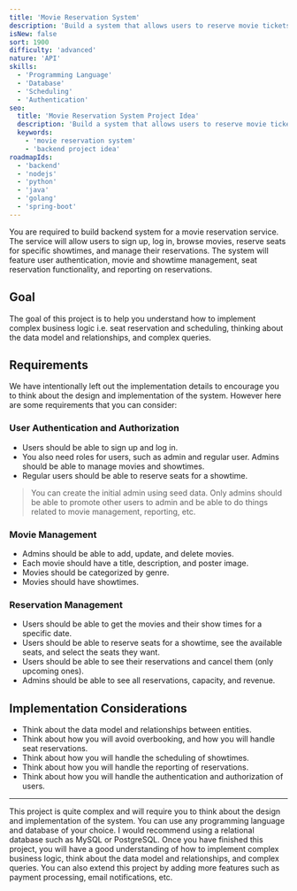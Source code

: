 ```yaml
---
title: 'Movie Reservation System'
description: 'Build a system that allows users to reserve movie tickets.'
isNew: false
sort: 1900
difficulty: 'advanced'
nature: 'API'
skills:
  - 'Programming Language'
  - 'Database'
  - 'Scheduling'
  - 'Authentication'
seo:
  title: 'Movie Reservation System Project Idea'
  description: 'Build a system that allows users to reserve movie tickets.'
  keywords:
    - 'movie reservation system'
    - 'backend project idea'
roadmapIds:
  - 'backend'
  - 'nodejs'
  - 'python'
  - 'java'
  - 'golang'
  - 'spring-boot'
---
```


You are required to build backend system for a movie reservation service. The service will allow users to sign up, log in, browse movies, reserve seats for specific showtimes, and manage their reservations. The system will feature user authentication, movie and showtime management, seat reservation functionality, and reporting on reservations.

## Goal

The goal of this project is to help you understand how to implement complex business logic i.e. seat reservation and scheduling, thinking about the data model and relationships, and complex queries.

## Requirements

We have intentionally left out the implementation details to encourage you to think about the design and implementation of the system. However here are some requirements that you can consider:

### User Authentication and Authorization

- Users should be able to sign up and log in.
- You also need roles for users, such as admin and regular user. Admins should be able to manage movies and showtimes.
- Regular users should be able to reserve seats for a showtime.

> You can create the initial admin using seed data. Only admins should be able to promote other users to admin and be able to do things related to movie management, reporting, etc.

### Movie Management

- Admins should be able to add, update, and delete movies.
- Each movie should have a title, description, and poster image.
- Movies should be categorized by genre.
- Movies should have showtimes.

### Reservation Management

- Users should be able to get the movies and their show times for a specific date.
- Users should be able to reserve seats for a showtime, see the available seats, and select the seats they want.
- Users should be able to see their reservations and cancel them (only upcoming ones).
- Admins should be able to see all reservations, capacity, and revenue.

## Implementation Considerations

- Think about the data model and relationships between entities.
- Think about how you will avoid overbooking, and how you will handle seat reservations.
- Think about how you will handle the scheduling of showtimes.
- Think about how you will handle the reporting of reservations.
- Think about how you will handle the authentication and authorization of users.

<hr />

This project is quite complex and will require you to think about the design and implementation of the system. You can use any programming language and database of your choice. I would recommend using a relational database such as MySQL or PostgreSQL. Once you have finished this project, you will have a good understanding of how to implement complex business logic, think about the data model and relationships, and complex queries. You can also extend this project by adding more features such as payment processing, email notifications, etc.